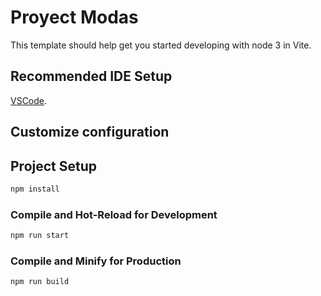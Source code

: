 # Proyect Modas

This template should help get you started developing with node 3 in Vite.

## Recommended IDE Setup

[VSCode](https://code.visualstudio.com/).

## Customize configuration



## Project Setup

```sh
npm install
```

### Compile and Hot-Reload for Development

```sh
npm run start
```

### Compile and Minify for Production

```sh
npm run build
```

